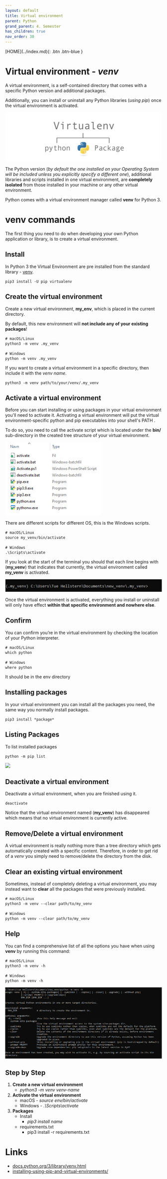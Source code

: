 ```yaml
---
layout: default
title: Virtual environment
parent: Python
grand_parent: 4. Semester
has_children: true
nav_order: 30
---
```


<span class="fs-1">
[HOME](../index.md){: .btn .btn-blue }
</span>

# Virtual environment - *venv*
A virtual environment, is a self-contained directory that comes with a specific Python version and additional packages.

Additionally, you can install or uninstall any Python libraries (*using pip*) once the virtual environment is activated.

![](./image/virtualenv.png)

The Python version (*by default the one installed on your Operating System will be included unless you explicitly specify a different one*), additional libraries and scripts installed in one virtual environment, are **completely isolated** from those installed in your machine or any other virtual environment.

Python comes with a virtual environment manager called **venv** for Python 3.

# venv commands
The first thing you need to do when developing your own Python application or library, is to create a virtual environment.

## Install 
In Python 3 the Virtual Environment are pre installed from the standard library - [venv](https://docs.python.org/3/library/venv.html).

```
pip3 install -U pip virtualenv
```

## Create the virtual environment
Create a new virtual environment, **my_env**, which is placed in the current directory.

By default, this new environment will **not include any of your existing packages**!

```
# macOS/Linux
python3 -m venv .my_venv

# Windows
python -m venv .my_venv
```

If you want to create a virtual environment in a specific directory, then include it with the *venv name*.

```
python3 -m venv path/to/your/venv/.my_venv
```

## Activate a virtual environment
Before you can start installing or using packages in your virtual environment you'll need to activate it. Activating a virtual environment will put the virtual environment-specific python and pip executables into your shell's PATH .

To do so, you need to call the activate script which is located under the **bin/** sub-directory in the created tree structure of your virtual environment.

![](./image/venv_script.jpg)

There are different scripts for different OS, this is the Windows scripts.

```
# macOS/Linux
source my_venv/bin/activate

# Windows
.\Scripts\activate
```

If you look at the start of the terminal you should that each line begins with (**my_venv**) that indicates that currently, the virtual environment called **my_venv** is activated.

![](./image/vevn_cmd.jpg)

Once the virtual environment is activated, everything you install or uninstall will only have effect **within that specific environment and nowhere else**.

## Confirm
You can confirm you’re in the virtual environment by checking the location of your Python interpreter.

```
# macOS/Linux
which python

# Windows
where python
```

It should be in the env directory

## Installing packages
In your virtual environment you can install all the packages you need, the same way you normally install packages.

```
pip3 install *package*
```

## Listing Packages
To list installed packages

    python -m pip list

![](./image/list.jpg)

##  Deactivate a virtual environment
Deactivate a virtual environment, when you are finished using it.

```
deactivate
```

Notice that the virtual environment named (**my_venv**) has disappeared which means that no virtual environment is currently active.

## Remove/Delete a virtual environment
A virtual environment is really nothing more than a tree directory which gets automatically created with a specific content. Therefore, in order to get rid of a *venv* you simply need to remove/delete the directory from the disk.


## Clear an existing virtual environment
Sometimes, instead of completely deleting a virtual environment, you may instead want to **clear** all the packages that were previously installed.

```
# macOS/Linux
python3 -m venv --clear path/to/my_venv

# Windows
python -m venv --clear path/to/my_venv
```

## Help
You can find a comprehensive list of all the options you have when using **venv** by running this command:

```
# macOS/Linux
python3 -m venv -h

# Windows
python -m venv -h
```

![](./image/venv_help.jpg)

## Step by Step
1. **Create a new virtual environment**
    - *python3 -m venv venv-name*
2. **Activate the virtual environment**
    - macOS - *source env/bin/activate*
    - Windows - *.\Scripts\activate*
3. **Packages**
    - Install 
        - *pip3 install name*
    - requirements.txt
        - pip3 install -r requirements.txt


# Links
- [docs.python.org/3/library/venv.html](https://docs.python.org/3/library/venv.html)
- [installing-using-pip-and-virtual-environments/](https://packaging.python.org/en/latest/guides/installing-using-pip-and-virtual-environments/)